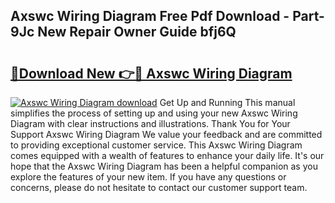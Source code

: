 ## Axswc Wiring Diagram Free Pdf Download - Part-9Jc New Repair Owner Guide bfj6Q

# <h2><a href="http://dft53r.blite.top/?on=Axswc+Wiring+Diagram">🔗Download New 👉🔴 Axswc Wiring Diagram</a></h2>

[![Axswc Wiring Diagram download](https://i.imgur.com/lujVjoI.png)](http://dft53r.blite.top/?on=Axswc+Wiring+Diagram)
Get Up and Running This manual simplifies the process of setting up and using your new Axswc Wiring Diagram with clear instructions and illustrations. Thank You for Your Support Axswc Wiring Diagram We value your feedback and are committed to providing exceptional customer service. This Axswc Wiring Diagram comes equipped with a wealth of features to enhance your daily life. It's our hope that the Axswc Wiring Diagram has been a helpful companion as you explore the features of your new item. If you have any questions or concerns, please do not hesitate to contact our customer support team.
